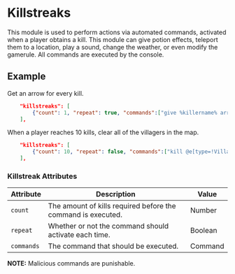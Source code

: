 # Killstreaks

This module is used to perform actions via automated commands, activated when a player obtains a kill. This module can give potion effects, teleport them to a location, play a sound, change the weather, or even modify the gamerule. All commands are executed by the console.

## Example

Get an arrow for every kill.

```json
    "killstreaks": [
        {"count": 1, "repeat": true, "commands":["give %killername% arrow 1"]}
    ],
```

When a player reaches 10 kills, clear all of the villagers in the map.

```json
    "killstreaks": [
        {"count": 10, "repeat": false, "commands":["kill @e[type=!Villager]"]}
    ],
```

### Killstreak Attributes

| Attribute | Description                                                           | Value  |
|-----------|-----------------------------------------------------------------------|--------|
| `count`   | The amount of kills required before the command is executed.          | Number |
| `repeat`  | Whether or not the command should activate each time.                 | Boolean|
| `commands`| The command that should be executed.                                  | Command|

**NOTE:** Malicious commands are punishable.

